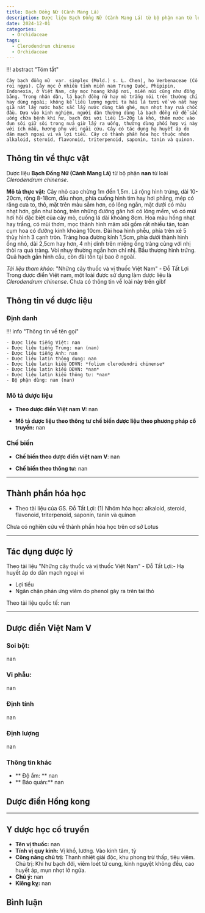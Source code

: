 ```yaml
---
title: Bạch Đồng Nữ (Cành Mang Lá)
description: Dược liệu Bạch Đồng Nữ (Cành Mang Lá) từ bộ phận nan từ loài *Clerodendrum chinense*
date: 2024-12-01
categories:
  - Orchidaceae
tags:
  - Clerodendrum chinense
  - Orchidaceae
---
```

!!! abstract "Tóm tắt"

    Cây bạch đồng nữ  var. simplex (Mold.) s. L. Chen), họ Verbenaceae (Cỏ roi ngựa). Cây mọc ở nhiều tỉnh miền nam Trung Quốc, Phipipin, Indonexia, ở Việt Nam, cây mọc hoang khắp nơi, miền núi cũng như đồng bằng. Trong nhân dân, lá bạch đồng nữ hay mò trắng nói trên thường chỉ hay dùng ngoài; không kể liều lượng người ta hái lá tươi về vò nát hay giã nát lấy nước hoặc sắc lấy nước dùng tắm ghẻ, mụn nhọt hay rửa chốc đầu. Dựa vào kinh nghiệm, người dân thường dùng lá bạch đồng nữ để sắc uống chữa bệnh khí hư, bạch đới với liều 15-20g lá khô, thêm nước vào đun sôi giữ sôi trong nửa giờ lấy ra uống, thường dùng phối hợp vị này với ích mẫu, hương phụ với ngải cứu. Cây có tác dụng hạ huyết áp do dãn mạch ngoại vi và lợi tiểu. Cây có thành phần hóa học thuộc nhóm alkaloid, steroid, flavonoid, triterpenoid, saponin, tanin và quinon.

## Thông tin về thực vật


Dược liệu **Bạch Đồng Nữ (Cành Mang Lá)** từ bộ phận **nan** từ loài *Clerodendrum chinense*.

**Mô tả thực vật:** Cây nhỏ cao chừng 1m đến 1,5m. Lá rộng hình trứng, dài 10-20cm, rộng 8-18cm, đầu nhọn, phía cuống hình tim hay hơi phẳng, mép có răng cưa to, thô, mặt trên màu sẫm hơn, có lông ngắn, mặt dưới có màu nhạt hơn, gần như bóng, trên những đường gân hơi có lông mềm, vỏ có mùi hơi hôi đặc biệt của cây mò, cuống lá dài khoảng 8cm. Hoa màu hồng nhạt hay trắng, có mùi thơm, mọc thành hình mâm xôi gồm rất nhiều tán, toàn cụm hoa có đường kính khoảng 10cm. Đài hoa hình phễu, phía trên xẻ 5 thùy hình 3 cạnh tròn. Tràng hoa đường kính 1,5cm, phía dưới thành hình ống nhỏ, dài 2,5cm hay hơn, 4 nhị dính trên miệng ống tràng cùng với nhị thòi ra quá tràng. 
Vòi nhụy thường ngắn hơn chỉ nhị. Bầu thượng hình trứng. Quả hạch gần hình cầu, còn đài tồn tại bao ở ngoài.

*Tài liệu tham khảo:* "Những cây thuốc và vị thuốc Việt Nam" - Đỗ Tất Lợi 
Trong dược điển Việt nam, một loài được sử dụng làm dược liệu là *Clerodendrum chinense*. 
Chưa có thông tin về loài này trên gibf


## Thông tin về dược liệu 

### Định danh

!!! info "Thông tin về tên gọi"

    - Dược liệu tiếng Việt: nan
    - Dược liệu tiếng Trung: nan (nan)
    - Dược liệu tiếng Anh: nan
    - Dược liệu latin thông dụng: nan
    - Dược liệu latin kiểu DĐVN: *folium clerodendri chinense*
    - Dược liệu latin kiểu DĐVN: *nan*
    - Dược liệu latin kiểu thông tư: *nan*
    - Bộ phận dùng: nan (nan)

### Mô tả dược liệu 

- **Theo dược điển Việt nam V:** nan

- **Mô tả dược liệu theo thông tư chế biến dược liệu theo phương pháp cổ truyền:** nan

### Chế biến 

- **Chế biến theo dược điển việt nam V**: nan

- **Chế biến theo thông tư:** nan

--- 

## Thành phần hóa học

- Theo tài liệu của GS. Đỗ Tất Lợi:  (1) Nhóm hóa học: alkaloid, steroid, flavonoid, triterpenoid, saponin, tanin và quinon
    
Chưa có nghiên cứu về thành phần hóa học trên cơ sở Lotus

---

## Tác dụng dược lý

Theo tài liệu "Những cây thuốc và vị thuốc Việt Nam" - Đỗ Tất Lợi:- Hạ huyết áp do dãn mạch ngoại vi
- Lợi tiểu
- Ngăn chặn phản ứng viêm do phenol gây ra trên tai thỏ

Theo tài liệu quốc tế: nan

---

## Dược điển Việt Nam V

### Soi bột:

nan

<!-- Hình ảnh soi bột sẽ được tự động chèn vào đây sau -->

### Vi phẫu:

nan

<!-- Hình ảnh vi phẫu sẽ được tự động chèn vào đây sau -->

### Định tính

nan

### Định lượng

nan

### Thông tin khác 

- ** Độ ẩm: ** nan
- ** Bảo quản:** nan

## Dược điển Hồng kong

<!-- PDF sẽ được tự động chèn vào đây sau -->


---

## Y dược học cổ truyền

- **Tên vị thuốc:** nan
- **Tính vị quy kinh:** Vị khổ, lương. Vào kinh tâm, tỳ
- **Công năng chủ trị:** Thanh nhiệt giải độc, khu phong trừ thấp, tiêu viêm.
Chủ trị: Khí hư bạch đới, viêm loét tử cung, kinh nguyệt không đều, cao huyết áp, mụn nhọt lở ngứa.
- **Chú ý:** nan
- **Kiêng kỵ:** nan



## Bình luận

<div id="giscus-container"></div>
<script src="https://giscus.app/client.js"
        data-repo="hoangson0787/CSDL-duoc-lieu"
        data-repo-id="R_kgDONbMRNA"
        data-category="Duoc lieu"
        data-category-id="DIC_kwDONbMRNM4ClklR"
        data-mapping="pathname"
        data-strict="0"
        data-reactions-enabled="1"
        data-emit-metadata="1"
        data-input-position="bottom"
        data-theme="light"
        data-lang="en"
        crossorigin="anonymous"
        async>
</script>


